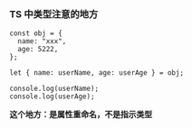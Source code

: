 ### TS 中类型注意的地方

```
const obj = {
  name: "xxx",
  age: 5222,
};

let { name: userName, age: userAge } = obj;

console.log(userName);
console.log(userAge);
```

**这个地方：是属性重命名，不是指示类型**
